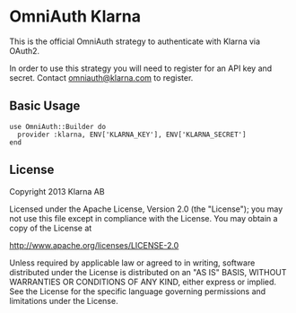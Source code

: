 # OmniAuth Klarna

This is the official OmniAuth strategy to authenticate with Klarna via OAuth2.

In order to use this strategy you will need to register for an API key
and secret. Contact omniauth@klarna.com to register.

## Basic Usage

    use OmniAuth::Builder do
      provider :klarna, ENV['KLARNA_KEY'], ENV['KLARNA_SECRET']
    end

## License

Copyright 2013 Klarna AB

   Licensed under the Apache License, Version 2.0 (the "License");
   you may not use this file except in compliance with the License.
   You may obtain a copy of the License at

   <http://www.apache.org/licenses/LICENSE-2.0>

   Unless required by applicable law or agreed to in writing, software
   distributed under the License is distributed on an "AS IS" BASIS,
   WITHOUT WARRANTIES OR CONDITIONS OF ANY KIND, either express or implied.
   See the License for the specific language governing permissions and
   limitations under the License.
